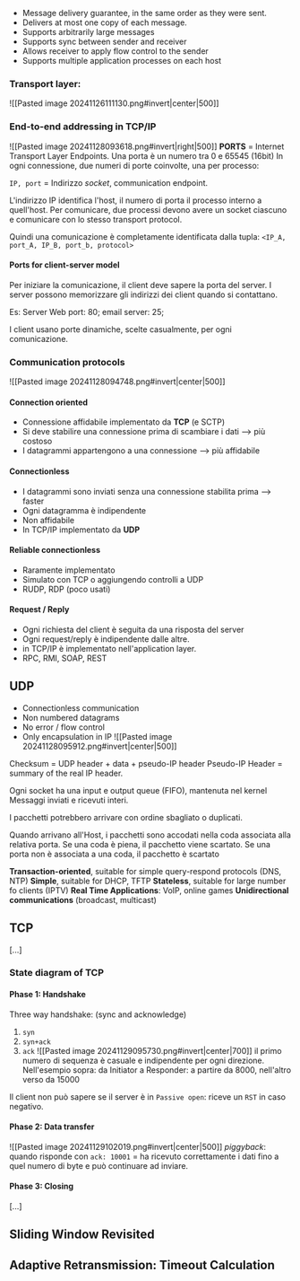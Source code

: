 - Message delivery guarantee, in the same order as they were sent. 
- Delivers at most one copy of each message. 
- Supports arbitrarily large messages
- Supports sync between sender and receiver
- Allows receiver to apply flow control to the sender
- Supports multiple application processes on each host

### Transport layer:

![[Pasted image 20241126111130.png#invert|center|500]]
### End-to-end addressing in TCP/IP

![[Pasted image 20241128093618.png#invert|right|500]]
**PORTS** = Internet Transport Layer Endpoints. 
Una porta è un numero tra 0 e 65545 (16bit)
In ogni connessione, due numeri di porte coinvolte, una per processo: 

`IP, port`  = Indirizzo *socket*, communication endpoint. 

L'indirizzo IP identifica l'host, il numero di porta il processo interno a quell'host. 
Per comunicare, due processi devono avere un socket ciascuno e comunicare con lo stesso transport protocol. 

Quindi una comunicazione è completamente identificata dalla tupla: 
`<IP_A, port_A, IP_B, port_b, protocol>`

#### Ports for client-server model 
Per iniziare la comunicazione, il client deve sapere la porta del server. 
I server possono memorizzare gli indirizzi dei client quando si contattano.

Es: Server Web port: 80; email server: 25; 

I client usano porte dinamiche, scelte casualmente, per ogni comunicazione. 

### Communication protocols

![[Pasted image 20241128094748.png#invert|center|500]]

#### Connection oriented
- Connessione affidabile implementato da **TCP** (e SCTP) 
- Si deve stabilire una connessione prima di scambiare i dati --> più costoso
- I datagrammi appartengono a una connessione --> più affidabile 
#### Connectionless
- I datagrammi sono inviati senza una connessione stabilita prima --> faster
- Ogni datagramma è indipendente
- Non affidabile 
- In TCP/IP implementato da **UDP**
#### Reliable connectionless
- Raramente implementato
- Simulato con TCP o aggiungendo controlli a UDP
- RUDP, RDP (poco usati)
#### Request / Reply
- Ogni richiesta del client è seguita da una risposta del server
- Ogni request/reply è indipendente dalle altre. 
- in TCP/IP è implementato nell'application layer. 
- RPC, RMI, SOAP, REST

## UDP
- Connectionless communication
- Non numbered datagrams
- No error / flow control
- Only encapsulation in IP
![[Pasted image 20241128095912.png#invert|center|500]]


Checksum = UDP header + data + pseudo-IP header 
Pseudo-IP Header = summary of the real IP header. 

Ogni socket ha una input e output queue (FIFO), mantenuta nel kernel 
Messaggi inviati e ricevuti interi. 

I pacchetti potrebbero arrivare con ordine sbagliato o duplicati. 

Quando arrivano all'Host, i pacchetti sono accodati nella coda associata alla relativa porta. 
Se una coda è piena, il pacchetto viene scartato. 
Se una porta non è associata a una coda, il pacchetto è scartato 

**Transaction-oriented**, suitable for simple query-respond protocols (DNS, NTP)
**Simple**, suitable for DHCP, TFTP
**Stateless**, suitable for large number fo clients (IPTV)
**Real Time Applications**: VoIP, online games
**Unidirectional communications** (broadcast, multicast)

## TCP


[...] 

### State diagram of TCP


#### Phase 1: Handshake
Three way handshake: 
(sync and acknowledge)
1. `syn` 
2. `syn+ack` 
3. `ack` 
![[Pasted image 20241129095730.png#invert|center|700]]
il primo numero di sequenza è casuale e indipendente per ogni direzione. Nell'esempio sopra: da Initiator a Responder: a partire da 8000, nell'altro verso da 15000

Il client non può sapere se il server è in `Passive open`: riceve un `RST` in caso negativo. 


#### Phase 2: Data transfer
![[Pasted image 20241129102019.png#invert|center|500]]
*piggyback*: quando risponde con `ack: 10001` = ha ricevuto correttamente i dati fino a quel numero di byte e può continuare ad inviare. 

#### Phase 3: Closing



[...] 


## Sliding Window Revisited


## Adaptive Retransmission: Timeout Calculation
